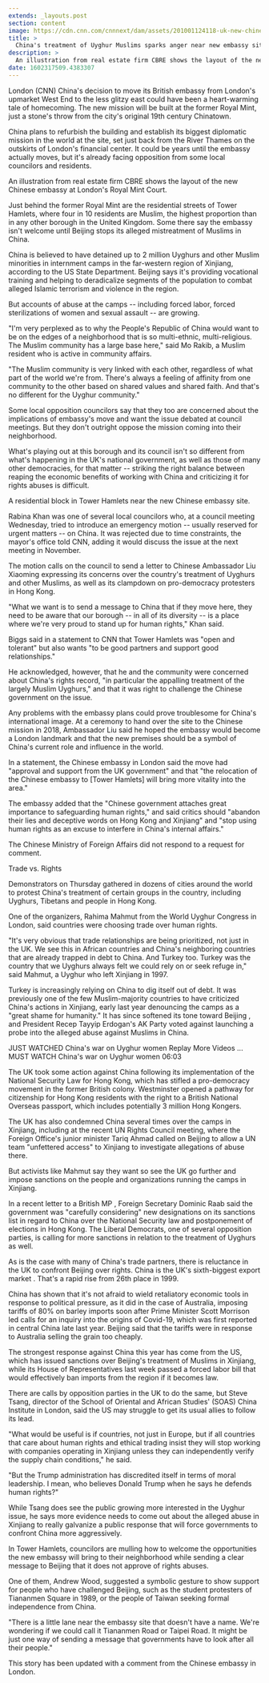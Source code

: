 ```yaml
--- 
extends: _layouts.post 
section: content 
image: https://cdn.cnn.com/cnnnext/dam/assets/201001124118-uk-new-chinese-embassy-super-tease.jpg 
title: > 
  China's treatment of Uyghur Muslims sparks anger near new embassy site in London 
description: > 
  An illustration from real estate firm CBRE shows the layout of the new Chinese embassy at London's Royal Mint Court.Some there say the embassy isn't welcome until Beijing stops its alleged mistreatment of Muslims in China.A residential block in Tower Hamlets near the new Chinese embassy site.In a statement, the Chinese embassy in London said the move had "approval and support from the UK government" and that "the relocation of the Chinese embassy to [Tower Hamlets] will bring more vitality into the area."This story has been updated with a comment from the Chinese embassy in London. 
date: 1602317509.4383307 
--- 
```

London (CNN) China's decision to move its British embassy from London's upmarket West End to the less glitzy east could have been a heart-warming tale of homecoming. The new mission will be built at the former Royal Mint, just a stone's throw from the city's original 19th century Chinatown.

China plans to refurbish the building and establish its biggest diplomatic mission in the world at the site, set just back from the River Thames on the outskirts of London's financial center. It could be years until the embassy actually moves, but it's already facing opposition from some local councilors and residents.

An illustration from real estate firm CBRE shows the layout of the new Chinese embassy at London's Royal Mint Court.

Just behind the former Royal Mint are the residential streets of Tower Hamlets, where four in 10 residents are Muslim, the highest proportion than in any other borough in the United Kingdom. Some there say the embassy isn't welcome until Beijing stops its alleged mistreatment of Muslims in China.

China is believed to have detained up to 2 million Uyghurs and other Muslim minorities in internment camps in the far-western region of Xinjiang, according to the US State Department. Beijing says it's providing vocational training and helping to deradicalize segments of the population to combat alleged Islamic terrorism and violence in the region.

But accounts of abuse at the camps -- including forced labor, forced sterilizations of women and sexual assault -- are growing.

"I'm very perplexed as to why the People's Republic of China would want to be on the edges of a neighborhood that is so multi-ethnic, multi-religious. The Muslim community has a large base here," said Mo Rakib, a Muslim resident who is active in community affairs.

"The Muslim community is very linked with each other, regardless of what part of the world we're from. There's always a feeling of affinity from one community to the other based on shared values and shared faith. And that's no different for the Uyghur community."

Some local opposition councilors say that they too are concerned about the implications of embassy's move and want the issue debated at council meetings. But they don't outright oppose the mission coming into their neighborhood.

What's playing out at this borough and its council isn't so different from what's happening in the UK's national government, as well as those of many other democracies, for that matter -- striking the right balance between reaping the economic benefits of working with China and criticizing it for rights abuses is difficult.

A residential block in Tower Hamlets near the new Chinese embassy site.

Rabina Khan was one of several local councilors who, at a council meeting Wednesday, tried to introduce an emergency motion -- usually reserved for urgent matters -- on China. It was rejected due to time constraints, the mayor's office told CNN, adding it would discuss the issue at the next meeting in November.

The motion calls on the council to send a letter to Chinese Ambassador Liu Xiaoming expressing its concerns over the country's treatment of Uyghurs and other Muslims, as well as its clampdown on pro-democracy protesters in Hong Kong.

"What we want is to send a message to China that if they move here, they need to be aware that our borough -- in all of its diversity -- is a place where we're very proud to stand up for human rights," Khan said.

Biggs said in a statement to CNN that Tower Hamlets was "open and tolerant" but also wants "to be good partners and support good relationships."

He acknowledged, however, that he and the community were concerned about China's rights record, "in particular the appalling treatment of the largely Muslim Uyghurs," and that it was right to challenge the Chinese government on the issue.

Any problems with the embassy plans could prove troublesome for China's international image. At a ceremony to hand over the site to the Chinese mission in 2018, Ambassador Liu said he hoped the embassy would become a London landmark and that the new premises should be a symbol of China's current role and influence in the world.

In a statement, the Chinese embassy in London said the move had "approval and support from the UK government" and that "the relocation of the Chinese embassy to [Tower Hamlets] will bring more vitality into the area."

The embassy added that the "Chinese government attaches great importance to safeguarding human rights," and said critics should "abandon their lies and deceptive words on Hong Kong and Xinjiang" and "stop using human rights as an excuse to interfere in China's internal affairs."

The Chinese Ministry of Foreign Affairs did not respond to a request for comment.

Trade vs. Rights

Demonstrators on Thursday gathered in dozens of cities around the world to protest China's treatment of certain groups in the country, including Uyghurs, Tibetans and people in Hong Kong.

One of the organizers, Rahima Mahmut from the World Uyghur Congress in London, said countries were choosing trade over human rights.

"It's very obvious that trade relationships are being prioritized, not just in the UK. We see this in African countries and China's neighboring countries that are already trapped in debt to China. And Turkey too. Turkey was the country that we Uyghurs always felt we could rely on or seek refuge in," said Mahmut, a Uyghur who left Xinjiang in 1997.

Turkey is increasingly relying on China to dig itself out of debt. It was previously one of the few Muslim-majority countries to have criticized China's actions in Xinjiang, early last year denouncing the camps as a "great shame for humanity." It has since softened its tone toward Beijing , and President Recep Tayyip Erdogan's AK Party voted against launching a probe into the alleged abuse against Muslims in China.

JUST WATCHED China's war on Uyghur women Replay More Videos ... MUST WATCH China's war on Uyghur women 06:03

The UK took some action against China following its implementation of the National Security Law for Hong Kong, which has stifled a pro-democracy movement in the former British colony. Westminster opened a pathway for citizenship for Hong Kong residents with the right to a British National Overseas passport, which includes potentially 3 million Hong Kongers.

The UK has also condemned China several times over the camps in Xinjiang, including at the recent UN Rights Council meeting, where the Foreign Office's junior minister Tariq Ahmad called on Beijing to allow a UN team "unfettered access" to Xinjiang to investigate allegations of abuse there.

But activists like Mahmut say they want so see the UK go further and impose sanctions on the people and organizations running the camps in Xinjiang.

In a recent letter to a British MP , Foreign Secretary Dominic Raab said the government was "carefully considering" new designations on its sanctions list in regard to China over the National Security law and postponement of elections in Hong Kong. The Liberal Democrats, one of several opposition parties, is calling for more sanctions in relation to the treatment of Uyghurs as well.

As is the case with many of China's trade partners, there is reluctance in the UK to confront Beijing over rights. China is the UK's sixth-biggest export market . That's a rapid rise from 26th place in 1999.

China has shown that it's not afraid to wield retaliatory economic tools in response to political pressure, as it did in the case of Australia, imposing tariffs of 80% on barley imports soon after Prime Minister Scott Morrison led calls for an inquiry into the origins of Covid-19, which was first reported in central China late last year. Beijing said that the tariffs were in response to Australia selling the grain too cheaply.

The strongest response against China this year has come from the US, which has issued sanctions over Beijing's treatment of Muslims in Xinjiang, while its House of Representatives last week passed a forced labor bill that would effectively ban imports from the region if it becomes law.

There are calls by opposition parties in the UK to do the same, but Steve Tsang, director of the School of Oriental and African Studies' (SOAS) China Institute in London, said the US may struggle to get its usual allies to follow its lead.

"What would be useful is if countries, not just in Europe, but if all countries that care about human rights and ethical trading insist they will stop working with companies operating in Xinjiang unless they can independently verify the supply chain conditions," he said.

"But the Trump administration has discredited itself in terms of moral leadership. I mean, who believes Donald Trump when he says he defends human rights?"

While Tsang does see the public growing more interested in the Uyghur issue, he says more evidence needs to come out about the alleged abuse in Xinjiang to really galvanize a public response that will force governments to confront China more aggressively.

In Tower Hamlets, councilors are mulling how to welcome the opportunities the new embassy will bring to their neighborhood while sending a clear message to Beijing that it does not approve of rights abuses.

One of them, Andrew Wood, suggested a symbolic gesture to show support for people who have challenged Beijing, such as the student protesters of Tiananmen Square in 1989, or the people of Taiwan seeking formal independence from China.

"There is a little lane near the embassy site that doesn't have a name. We're wondering if we could call it Tiananmen Road or Taipei Road. It might be just one way of sending a message that governments have to look after all their people."

This story has been updated with a comment from the Chinese embassy in London.